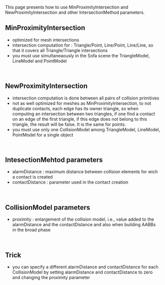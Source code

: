 This page presents how to use MinProximityIntersection and
NewProximityIntersection and other IntersectionMethod parameters.

MinProximityIntersection
------------------------

-   optimized for mesh intersections
-   intersection computation for : Triangle/Point, Line/Point,
    Line/Line, so that it covers all Triangle/Triangle intersections
-   you must use simultaneaously in the Sofa scene the TriangleModel,
    LineModel and PointModel

 

NewProximityIntersection
------------------------

-   intersection computation is done between all pairs of collision
    primitives
-   not as well optimized for meshes as MinProximityIntersection, to not
    duplicate contacts, each edge has its owner triangle, so when
    computing an intersection between two triangles, if one find a
    contact on an edge of the first triangle, if this edge does not
    belong to this triangle, the result will be false. It is the same
    for points.
-   you must use only one CollisionModel among TriangleModel, LineModel,
    PointModel for a single object

 

IntesectionMehtod parameters
----------------------------

-   alarmDistance : maximum distance between collision elements for wich
    a contact is created
-   contactDistance : parameter used in the contact creation

 

CollisionModel parameters
-------------------------

-   proximity : enlargement of the collision model, i.e., value added to
    the alarmDistance and the contactDistance and also when building
    AABBs in the broad phase

 

Trick
-----

-   you can specify a different alarmDistance and contactDistance for
    each CollisionModel by setting alarmDistance and contactDistance to
    zero and changing the proximity parameter

